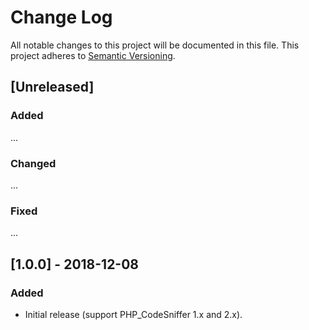 # Change Log
All notable changes to this project will be documented in this file.
This project adheres to [Semantic Versioning](http://semver.org/).

## [Unreleased]
### Added
...

### Changed
...

### Fixed
...


## [1.0.0] - 2018-12-08
### Added
- Initial release (support PHP_CodeSniffer 1.x and 2.x).
